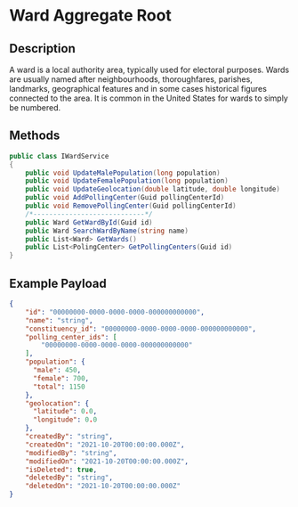 # Ward Aggregate Root

## Description
A ward is a local authority area, typically used for electoral purposes. Wards are usually named after neighbourhoods, thoroughfares, parishes, landmarks, geographical features and in some cases historical figures connected to the area. It is common in the United States for wards to simply be numbered.

## Methods
```csharp
public class IWardService
{
    public void UpdateMalePopulation(long population)
    public void UpdateFemalePopulation(long population)
    public void UpdateGeolocation(double latitude, double longitude)
    public void AddPollingCenter(Guid pollingCenterId)
    public void RemovePollingCenter(Guid pollingCenterId) 
    /*----------------------------*/
    public Ward GetWardById(Guid id)
    public Ward SearchWardByName(string name)
    public List<Ward> GetWards()
    public List<PolingCenter> GetPollingCenters(Guid id)
}
```

## Example Payload
```json
{
    "id": "00000000-0000-0000-0000-000000000000",
    "name": "string",
    "constituency_id": "00000000-0000-0000-0000-000000000000",
    "polling_center_ids": [
        "00000000-0000-0000-0000-000000000000"
    ],
    "population": {
      "male": 450,
      "female": 700,
      "total": 1150
    },
    "geolocation": {
      "latitude": 0.0,
      "longitude": 0.0
    },
    "createdBy": "string",
    "createdOn": "2021-10-20T00:00:00.000Z",
    "modifiedBy": "string",
    "modifiedOn": "2021-10-20T00:00:00.000Z",
    "isDeleted": true,
    "deletedBy": "string",
    "deletedOn": "2021-10-20T00:00:00.000Z"
}
```